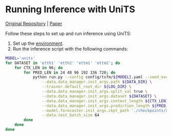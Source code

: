 # Running Inference with UniTS

[Original Repository](https://github.com/mims-harvard/UniTS) | [Paper](https://arxiv.org/pdf/2403.00131)

Follow these steps to set up and run inference using UniTS:

1. Set up the [environment](../README.md#results-reproduction).
2. Run the inference script with the following commands:

```bash
MODEL='units'
for DATASET in 'etth1' 'etth2' 'ettm1' 'ettm2'; do
    for CTX_LEN in 96; do
        for PRED_LEN in 24 48 96 192 336 720; do
            python run.py --config config/tsfm/${MODEL}.yaml --seed_everything 0  \
                --data.data_manager.init_args.path ${DATA_DIR} \
                --trainer.default_root_dir ${LOG_DIR} \
                --data.data_manager.init_args.split_val true \
                --data.data_manager.init_args.dataset ${DATASET} \
                --data.data_manager.init_args.context_length ${CTX_LEN} \
                --data.data_manager.init_args.prediction_length ${PRED_LEN} \
                --model.forecaster.init_args.ckpt_path './checkpoints/units/units_x128_pretrain_checkpoint.pth' \
                --data.test_batch_size 64
        done
    done
done
```
